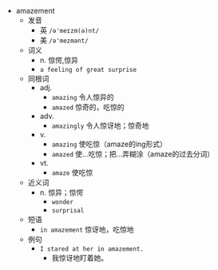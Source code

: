 - amazement
  - 发音
    - 英 `/ə'meɪzm(ə)nt/`
    - 美 `/ə'mezmənt/`
  - 词义
    - n. 惊愕,惊异
    - `a feeling of great surprise`
  - 同根词
    - adj.
      - `amazing` 令人惊异的
      - `amazed` 惊奇的，吃惊的
    - adv.
      - `amazingly` 令人惊讶地；惊奇地
    - v.
      - `amazing` 使吃惊（amaze的ing形式）
      - `amazed` 使…吃惊；把…弄糊涂（amaze的过去分词）
    - vt.
      - `amaze` 使吃惊
  - 近义词
    - n. 惊异；惊愕
      - `wonder`
      - `surprisal`
  - 短语
    - `in amazement` 惊讶地，吃惊地 
  - 例句
    - `I stared at her in amazement.`
      - 我惊讶地盯着她。

